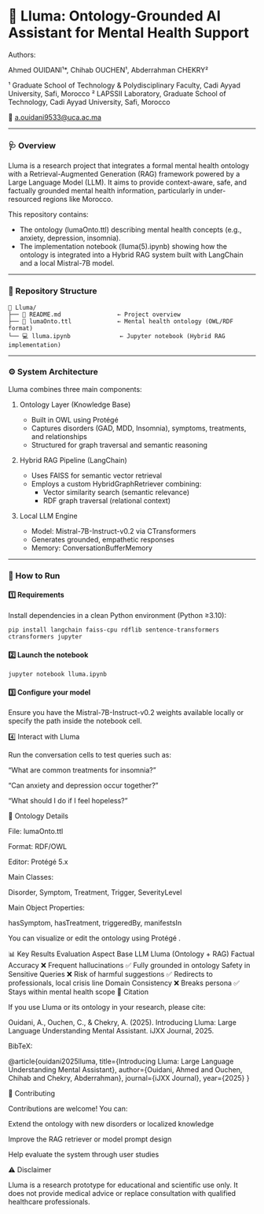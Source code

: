 # 🧠 Lluma: Ontology-Grounded AI Assistant for Mental Health Support

Authors:

Ahmed OUIDANI¹*, Chihab OUCHEN¹, Abderrahman CHEKRY²

¹ Graduate School of Technology & Polydisciplinary Faculty, Cadi Ayyad University, Safi, Morocco
² LAPSSII Laboratory, Graduate School of Technology, Cadi Ayyad University, Safi, Morocco

📧 a.ouidani9533@uca.ac.ma

___
### 🩺 Overview
Lluma is a research project that integrates a formal mental health ontology with a Retrieval-Augmented Generation (RAG) framework powered by a Large Language Model (LLM).
It aims to provide context-aware, safe, and factually grounded mental health information, particularly in under-resourced regions like Morocco.

This repository contains:

- The ontology (lumaOnto.ttl) describing mental health concepts (e.g., anxiety, depression, insomnia).
- The implementation notebook (lluma(5).ipynb) showing how the ontology is integrated into a Hybrid RAG system built with LangChain and a local Mistral-7B model.

___
### 🧩 Repository Structure
```text
📂 Lluma/
├── 📜 README.md                ← Project overview
├── 🧠 lumaOnto.ttl             ← Mental health ontology (OWL/RDF format)
└── 💻 lluma.ipynb              ← Jupyter notebook (Hybrid RAG implementation)
```
___
### ⚙️ System Architecture

Lluma combines three main components:
1. Ontology Layer (Knowledge Base)
    - Built in OWL using Protégé
    - Captures disorders (GAD, MDD, Insomnia), symptoms, treatments, and relationships
    - Structured for graph traversal and semantic reasoning

2. Hybrid RAG Pipeline (LangChain)
    - Uses FAISS for semantic vector retrieval
    - Employs a custom HybridGraphRetriever combining:
      - Vector similarity search (semantic relevance)
      - RDF graph traversal (relational context)

3. Local LLM Engine
    - Model: Mistral-7B-Instruct-v0.2 via CTransformers
    - Generates grounded, empathetic responses
    - Memory: ConversationBufferMemory

___
### 📘 How to Run
#### 1️⃣ Requirements

Install dependencies in a clean Python environment (Python ≥3.10):
```
pip install langchain faiss-cpu rdflib sentence-transformers ctransformers jupyter
```

#### 2️⃣ Launch the notebook
```
jupyter notebook lluma.ipynb
```
#### 3️⃣ Configure your model

Ensure you have the Mistral-7B-Instruct-v0.2 weights available locally or specify the path inside the notebook cell.

4️⃣ Interact with Lluma

Run the conversation cells to test queries such as:

“What are common treatments for insomnia?”

“Can anxiety and depression occur together?”

“What should I do if I feel hopeless?”

🧠 Ontology Details

File: lumaOnto.ttl

Format: RDF/OWL

Editor: Protégé 5.x

Main Classes:

Disorder, Symptom, Treatment, Trigger, SeverityLevel

Main Object Properties:

hasSymptom, hasTreatment, triggeredBy, manifestsIn

You can visualize or edit the ontology using Protégé
.

📊 Key Results
Evaluation Aspect	Base LLM	Lluma (Ontology + RAG)
Factual Accuracy	❌ Frequent hallucinations	✅ Fully grounded in ontology
Safety in Sensitive Queries	❌ Risk of harmful suggestions	✅ Redirects to professionals, local crisis line
Domain Consistency	❌ Breaks persona	✅ Stays within mental health scope
📍 Citation

If you use Lluma or its ontology in your research, please cite:

Ouidani, A., Ouchen, C., & Chekry, A. (2025). Introducing Lluma: Large Language Understanding Mental Assistant. iJXX Journal, 2025.

BibTeX:

@article{ouidani2025lluma,
  title={Introducing Lluma: Large Language Understanding Mental Assistant},
  author={Ouidani, Ahmed and Ouchen, Chihab and Chekry, Abderrahman},
  journal={iJXX Journal},
  year={2025}
}

🤝 Contributing

Contributions are welcome!
You can:

Extend the ontology with new disorders or localized knowledge

Improve the RAG retriever or model prompt design

Help evaluate the system through user studies

⚠️ Disclaimer

Lluma is a research prototype for educational and scientific use only.
It does not provide medical advice or replace consultation with qualified healthcare professionals.
